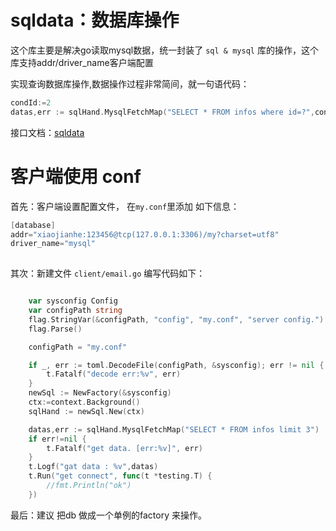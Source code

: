 # sqldata：数据库操作  #

这个库主要是解决go读取mysql数据，统一封装了 `sql & mysql` 库的操作，这个库支持addr/driver_name客户端配置

实现查询数据库操作,数据操作过程非常简间，就一句语代码：

```go
condId:=2
datas,err := sqlHand.MysqlFetchMap("SELECT * FROM infos where id=?",condId)
```


接口文档：[sqldata]()
  

# 客户端使用 conf  #

 首先：客户端设置配置文件， 在`my.conf`里添加 如下信息：
 
```go 
[database]
addr="xiaojianhe:123456@tcp(127.0.0.1:3306)/my?charset=utf8"
driver_name="mysql"
    
```


 其次：新建文件 `client/email.go` 编写代码如下：

```go

	var sysconfig Config
	var configPath string
	flag.StringVar(&configPath, "config", "my.conf", "server config.")
	flag.Parse()

	configPath = "my.conf"

	if _, err := toml.DecodeFile(configPath, &sysconfig); err != nil {
		t.Fatalf("decode err:%v", err)
	}
	newSql := NewFactory(&sysconfig)
	ctx:=context.Background()
	sqlHand := newSql.New(ctx)

	datas,err := sqlHand.MysqlFetchMap("SELECT * FROM infos limit 3")
	if err!=nil {
		t.Fatalf("get data. [err:%v]", err)
	}
	t.Logf("gat data : %v",datas)
	t.Run("get connect", func(t *testing.T) {
		//fmt.Println("ok")
	})

```

 最后：建议 把db 做成一个单例的factory 来操作。
 
 